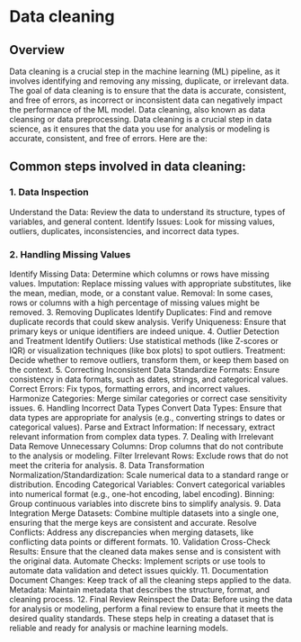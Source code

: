 # Data cleaning

## Overview
Data cleaning is a crucial step in the machine learning (ML) pipeline, as it involves identifying and removing any missing, duplicate, or irrelevant data.
The goal of data cleaning is to ensure that the data is accurate, consistent, and free of errors, as incorrect or inconsistent data can negatively impact the performance of the ML model.
Data cleaning, also known as data cleansing or data preprocessing.
Data cleaning is a crucial step in data science, as it ensures that the data you use for analysis or modeling is accurate, consistent, and free of errors. Here are the:

## Common steps involved in data cleaning:
### 1. Data Inspection
Understand the Data: Review the data to understand its structure, types of variables, and general content.
Identify Issues: Look for missing values, outliers, duplicates, inconsistencies, and incorrect data types.
### 2. Handling Missing Values
Identify Missing Data: Determine which columns or rows have missing values.
Imputation: Replace missing values with appropriate substitutes, like the mean, median, mode, or a constant value.
Removal: In some cases, rows or columns with a high percentage of missing values might be removed.
3. Removing Duplicates
Identify Duplicates: Find and remove duplicate records that could skew analysis.
Verify Uniqueness: Ensure that primary keys or unique identifiers are indeed unique.
4. Outlier Detection and Treatment
Identify Outliers: Use statistical methods (like Z-scores or IQR) or visualization techniques (like box plots) to spot outliers.
Treatment: Decide whether to remove outliers, transform them, or keep them based on the context.
5. Correcting Inconsistent Data
Standardize Formats: Ensure consistency in data formats, such as dates, strings, and categorical values.
Correct Errors: Fix typos, formatting errors, and incorrect values.
Harmonize Categories: Merge similar categories or correct case sensitivity issues.
6. Handling Incorrect Data Types
Convert Data Types: Ensure that data types are appropriate for analysis (e.g., converting strings to dates or categorical values).
Parse and Extract Information: If necessary, extract relevant information from complex data types.
7. Dealing with Irrelevant Data
Remove Unnecessary Columns: Drop columns that do not contribute to the analysis or modeling.
Filter Irrelevant Rows: Exclude rows that do not meet the criteria for analysis.
8. Data Transformation
Normalization/Standardization: Scale numerical data to a standard range or distribution.
Encoding Categorical Variables: Convert categorical variables into numerical format (e.g., one-hot encoding, label encoding).
Binning: Group continuous variables into discrete bins to simplify analysis.
9. Data Integration
Merge Datasets: Combine multiple datasets into a single one, ensuring that the merge keys are consistent and accurate.
Resolve Conflicts: Address any discrepancies when merging datasets, like conflicting data points or different formats.
10. Validation
Cross-Check Results: Ensure that the cleaned data makes sense and is consistent with the original data.
Automate Checks: Implement scripts or use tools to automate data validation and detect issues quickly.
11. Documentation
Document Changes: Keep track of all the cleaning steps applied to the data.
Metadata: Maintain metadata that describes the structure, format, and cleaning process.
12. Final Review
Reinspect the Data: Before using the data for analysis or modeling, perform a final review to ensure that it meets the desired quality standards.
These steps help in creating a dataset that is reliable and ready for analysis or machine learning models.
